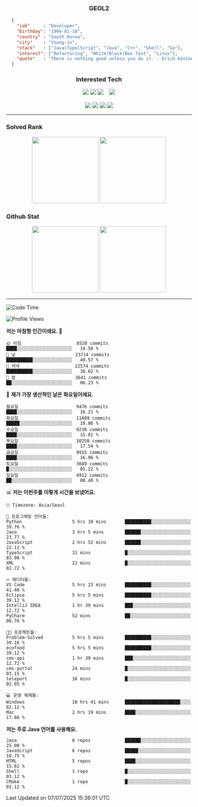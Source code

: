 <div align="center">

  ### GEOL2
</div>

```json
  {
    "job"     : "Developer",
    "birthday": "1994-01-18",
    "country" : "South Korea",
    "city"    : "Young-in",
    "stack"   : ["Java(Type)Script", "Java", "C++", "Shell", "Go"],
    "interest": ["Refactoring", "White(Black)Box Test", "Linux"], 
    "quote"   : "There is nothing good unless you do it. - Erich Kästner"
  }
  ```
  
<div align="center">
  
  ### Interested Tech
  
  <!-- <img src="https://img.shields.io/badge/Laravel-F05340?style=flat-square&logo=Laravel&logoColor=white"> -->
  <img src="https://img.shields.io/badge/SpringBoot-6DB33F?style=flat-square&logo=SpringBoot&logoColor=white">
  <!-- <img src="https://img.shields.io/badge/-NestJs-ea2845?style=flat-square&logo=nestjs&logoColor=white"> -->
  <!-- <img src="https://img.shields.io/badge/Express-000000?style=flat-square&logo=Express&logoColor=white"> -->
  <!-- <img src="https://img.shields.io/badge/Three.js-000000?style=flat-square&logo=Three.js&logoColor=white"> -->
  <img src="https://img.shields.io/badge/React-61DAFB?style=flat-square&logo=React&logoColor=black">
  <!-- <img src="https://img.shields.io/badge/next.js-000000?style=flat-square&logo=nextdotjs&logoColor=white"> -->
  <img src="https://img.shields.io/badge/OpenAI-%23412991?style=flat-square&logo=openai&logoColor=white">
  &nbsp;&nbsp;
  <!-- <br><br> -->
  
  <img src="https://img.shields.io/badge/junit-%23E33332?style=flat-square&logo=junit5&logoColor=white">
  <!-- <img src="https://img.shields.io/badge/Jest-323330?style=flat-square&logo=Jest&logoColor=white"> -->
  <br><br>
  
  <img src="https://img.shields.io/badge/Java-ED8B00?style=flat-square&logo=openjdk&logoColor=white">
  <img src="https://img.shields.io/badge/JavaScript-F7DF1E?style=flat-square&logo=JavaScript&logoColor=black">
  <img src="https://img.shields.io/badge/TypeScript-007acc?style=flat-square&logo=TypeScript&logoColor=black">
  <img src="https://img.shields.io/badge/Go-00ADD8?logo=Go&logoColor=white&style=flat-square">
  <!-- <img src="https://img.shields.io/badge/MySQL-4479A1?style=flat-square&logo=mysql&logoColor=white"><br> -->

</div>

------------

  ### Solved Rank
  
  <div align="center">
    <img height="180em" src="https://mazassumnida.wtf/api/v2/generate_badge?boj=geol2">
    <img height="180em" src="https://leetcard.jacoblin.cool/Geol2?theme=light&font=Gugi&border=0&radius=20">
  </div>
  
  ### Github Stat 
  <div align="center">
    <img height="180em" src="https://github-readme-stats-omega-five-90.vercel.app/api/?username=geol2&show_icons=true&theme=dark">
    <img height="180em" src="https://github-readme-stats-omega-five-90.vercel.app/api/top-langs/?username=geol2&show_icons=true&hide=cmake,EJS,css,scss,html,VUE&layout=compact&theme=dark&exclude_repo=raspi-web&count_private=true&langs_count=10">
  </div>
  
------------

  <!--START_SECTION:waka-->
![Code Time](http://img.shields.io/badge/Code%20Time-4%2C211%20hrs%2016%20mins-blue)

![Profile Views](http://img.shields.io/badge/Profile%20Views-63-blue)


**저는 아침형 인간이에요. 🐤** 

```text
🌞 아침                     8520 commits        ████░░░░░░░░░░░░░░░░░░░░░   14.58 % 
🌆 낮　                     23714 commits       ██████████░░░░░░░░░░░░░░░   40.57 % 
🌃 저녁                     22574 commits       ██████████░░░░░░░░░░░░░░░   38.62 % 
🌙 밤　                     3641 commits        ██░░░░░░░░░░░░░░░░░░░░░░░   06.23 % 
```
📅 **제가 가장 생산적인 날은 화요일이에요.** 

```text
월요일                      9476 commits        ████░░░░░░░░░░░░░░░░░░░░░   16.21 % 
화요일                      11609 commits       █████░░░░░░░░░░░░░░░░░░░░   19.86 % 
수요일                      9238 commits        ████░░░░░░░░░░░░░░░░░░░░░   15.81 % 
목요일                      10250 commits       ████░░░░░░░░░░░░░░░░░░░░░   17.54 % 
금요일                      9915 commits        ████░░░░░░░░░░░░░░░░░░░░░   16.96 % 
토요일                      3049 commits        █░░░░░░░░░░░░░░░░░░░░░░░░   05.22 % 
일요일                      4912 commits        ██░░░░░░░░░░░░░░░░░░░░░░░   08.40 % 
```


📊 **저는 이번주를 이렇게 시간을 보냈어요.** 

```text
🕑︎ Timezone: Asia/Seoul

💬 프로그래밍 언어들: 
Python                   5 hrs 10 mins       ██████████░░░░░░░░░░░░░░░   39.76 % 
Java                     3 hrs 5 mins        ██████░░░░░░░░░░░░░░░░░░░   23.77 % 
JavaScript               2 hrs 52 mins       ██████░░░░░░░░░░░░░░░░░░░   22.11 % 
TypeScript               31 mins             █░░░░░░░░░░░░░░░░░░░░░░░░   03.98 % 
XML                      21 mins             █░░░░░░░░░░░░░░░░░░░░░░░░   02.72 % 

🔥 에디터들: 
VS Code                  5 hrs 23 mins       ██████████░░░░░░░░░░░░░░░   41.40 % 
Eclipse                  5 hrs 5 mins        ██████████░░░░░░░░░░░░░░░   39.12 % 
IntelliJ IDEA            1 hr 39 mins        ███░░░░░░░░░░░░░░░░░░░░░░   12.72 % 
PyCharm                  52 mins             ██░░░░░░░░░░░░░░░░░░░░░░░   06.76 % 

🐱‍💻 프로젝트들: 
Problem-Solved           5 hrs 5 mins        ██████████░░░░░░░░░░░░░░░   39.16 % 
ecofood                  5 hrs 5 mins        ██████████░░░░░░░░░░░░░░░   39.12 % 
cms-api                  1 hr 39 mins        ███░░░░░░░░░░░░░░░░░░░░░░   12.72 % 
cms-portal               24 mins             █░░░░░░░░░░░░░░░░░░░░░░░░   03.15 % 
teleport                 16 mins             █░░░░░░░░░░░░░░░░░░░░░░░░   02.05 % 

💻 운영 체제들: 
Windows                  10 hrs 41 mins      █████████████████████░░░░   82.12 % 
Mac                      2 hrs 19 mins       ████░░░░░░░░░░░░░░░░░░░░░   17.88 % 
```

**저는 주로 Java 언어를 사용해요.** 

```text
Java                     8 repos             ██████░░░░░░░░░░░░░░░░░░░   25.00 % 
JavaScript               6 repos             █████░░░░░░░░░░░░░░░░░░░░   18.75 % 
HTML                     5 repos             ████░░░░░░░░░░░░░░░░░░░░░   15.62 % 
Shell                    1 repo              █░░░░░░░░░░░░░░░░░░░░░░░░   03.12 % 
CMake                    1 repo              █░░░░░░░░░░░░░░░░░░░░░░░░   03.12 % 
```




 Last Updated on 07/07/2025 15:36:01 UTC
<!--END_SECTION:waka-->

<div align="center">
  
  <!-- [![Hits](https://hits.seeyoufarm.com/api/count/incr/badge.svg?url=https%3A%2F%2Fgithub.com%2Fgeol2&count_bg=%2379C83D&title_bg=%23555555&icon=myspace.svg&icon_color=%23E7E7E7&title=hits&edge_flat=false)](https://hits.seeyoufarm.com) -->
  
</div>

<!--
**Geol2/Geol2** is a ✨ _special_ ✨ repository because its `README.md` (this file) appears on your GitHub profile.

Here are some ideas to get you started:
- 🔭 I’m currently working on ...
- 🌱 I’m currently learning ...
- 👯 I’m looking to collaborate on ...
- 🤔 I’m looking for help with ...
- 💬 Ask me about ...
- 📫 How to reach me: ...
- 😄 Pronouns: ...
- ⚡ Fun fact: ...
-->
